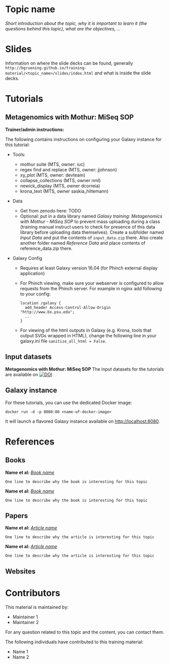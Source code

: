 Topic name
==========

*Short introduction about the topic, why it is important to learn it (the questions behind this topic), what are the objectives, ...*

# Slides

Information on where the slide decks can be found, generally `http://bgruening.github.io/training-material/<topic_name>/slides/index.html` and what is inside the slide decks.

# Tutorials

## Metagenomics with Mothur: MiSeq SOP

**Trainer/admin instructions:**

The following contains instructions on configuring your Galaxy instance for this tutorial:

- Tools:
  - mothur suite (MTS, owner: iuc)
  - regex find and replace (MTS, owner: jjohnson)
  - xy_plot (MTS, owner: devteam)
  - collapse_collections (MTS, owner nml)
  - newick_display (MTS, owner dcorreia)
  - krona_text (MTS, owner saskia_hiltemann)

- Data
  - Get from zenodo here: TODO
  - Optional: put in a data library named *Galaxy training: Metagenomics with Mothur - MiSeq SOP* to prevent mass uploading during a class (training manual instruct users to check for presence of this data library before uploading data themselves). Create a subfolder named *Input Data* and put the contents of `input_data.zip` there. Also create another folder named *Reference Data* and place contents of reference_data.zip there.

- Galaxy Config
  - Requires at least Galaxy version 16.04 (for Phinch external display application)
  - For Phinch viewing, make sure your webserver is configured to allow requests from the Phinch server. For example in nginx add following to your config:

    ```
    location /galaxy {
      add_header Access-Control-Allow-Origin "http://www.bx.psu.edu";
      ..
    }
    ```
  - For viewing of the html outputs in Galaxy (e.g. Krona, tools that output SVGs wrapped in HTML), change the following line in your galaxy.ini file  `sanitize_all_html = False`.

## Input datasets

**Metagenomics with Mothur: MiSeq SOP** The input datasets for the tutorials are available on
[![DOI](https://zenodo.org/badge/DOI/10.5281/zenodo.165147.svg)](https://doi.org/10.5281/zenodo.165147)


## Galaxy instance

For these tutorials, you can use the dedicated Docker image:

```
docker run -d -p 8080:80 <name-of-docker-image>
```

It will launch a flavored Galaxy instance available on
[http://localhost:8080](http://localhost:8080).

# References

## Books

**Name et al:** [*Book name*](link/to/the/book)

    One line to describe why the book is interesting for this topic

**Name et al:** [*Book name*](link/to/the/book)

    One line to describe why the book is interesting for this topic

## Papers

**Name et al:** [*Article name*](link/to/the/article)

    One line to describe why the article is interesting for this topic

**Name et al:** [*Article name*](link/to/the/article)

    One line to describe why the article is interesting for this topic

## Websites

# Contributors

This material is maintained by:

- Maintainer 1
- Maintainer 2

For any question related to this topic and the content, you can contact them.

The following individuals have contributed to this training material:

- Name 1
- Name 2
